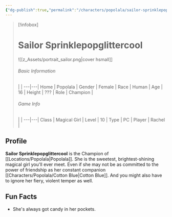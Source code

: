 ```yaml
---
{"dg-publish":true,"permalink":"/characters/popolala/sailor-sprinklepopglittercool/"}
---
```



> [!infobox]
> # Sailor Sprinklepopglittercool
> ![[z_Assets/portrait_sailor.png\|cover hsmall]]
> ###### Basic Information
>  |   |
> ---|---|
> Home | Popolala |
> Gender | Female |
> Race | Human |
> Age | 16 |
> Height | ??? |
> Role | Champion |
> ###### Game Info
>  |   |
> ---|---|
> Class | Magical Girl |
> Level | 10 |
> Type | PC |
> Player | Rachel |

## Profile
**Sailor Sprinklepopglittercool** is the Champion of [[Locations/Popolala\|Popolala]]. She is the sweetest, brightest-shining magical girl you'll ever meet. Even if she may not be as committed to the power of friendship as her constant companion [[Characters/Popolala/Cotton Blue\|Cotton Blue]]. And you might also have to ignore her fiery, violent temper as well.

## Fun Facts
- She's always got candy in her pockets.

